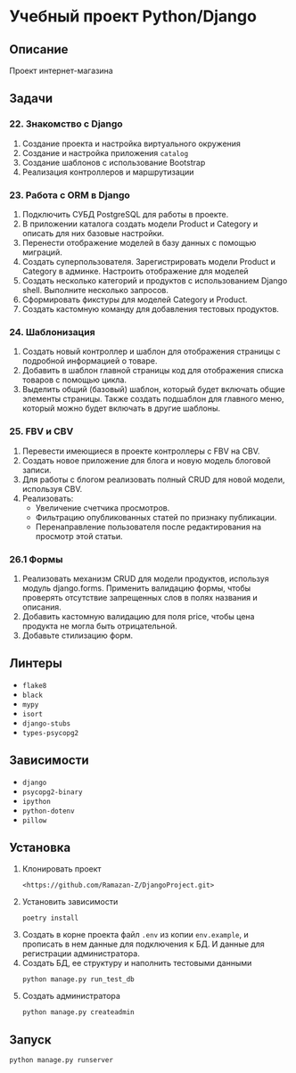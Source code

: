 # Учебный проект Python/Django
## Описание
Проект интернет-магазина
## Задачи
### 22. Знакомство с Django
1. Создание проекта и настройка виртуального окружения
2. Создание и настройка приложения `catalog`
3. Создание шаблонов с использование Bootstrap
4. Реализация контроллеров и маршрутизации
### 23. Работа с ORM в Django
1. Подключить СУБД PostgreSQL для работы в проекте.
2. В приложении каталога создать модели Product и Category
	и описать для них базовые настройки.
3. Перенести отображение моделей в базу данных с помощью миграций.
4. Создать суперпользователя. Зарегистрировать модели Product и Category
	в админке. Настроить отображение для моделей
5. Создать несколько категорий и продуктов с использованием Django shell.
	Выполните несколько запросов.
6. Сформировать фикстуры для моделей Category и Product.
7. Создать кастомную команду для добавления тестовых продуктов.
### 24. Шаблонизация
1. Создать новый контроллер и шаблон для отображения страницы с подробной информацией о товаре.
2. Добавить в шаблон главной страницы код для отображения списка товаров с помощью цикла.
3. Выделить общий (базовый) шаблон, который будет включать общие элементы страницы.
	Также создать подшаблон для главного меню, который можно будет включать в другие шаблоны.
### 25. FBV и CBV
1. Перевести имеющиеся в проекте контроллеры с FBV на CBV.
2. Создать новое приложение для блога и новую модель блоговой записи.
3. Для работы с блогом реализовать полный CRUD для новой модели, используя CBV.
4. Реализовать: 
	* Увеличение счетчика просмотров.
	* Фильтрацию опубликованных статей по признаку публикации.
	* Перенаправление пользователя после редактирования на просмотр этой статьи.
### 26.1 Формы
1. Реализовать механизм CRUD для модели продуктов, используя модуль django.forms.
	Применить валидацию формы, чтобы проверять отсутствие запрещенных слов в полях названия и описания.
2. Добавить кастомную валидацию для поля price, чтобы цена продукта не могла быть отрицательной.
3. Добавьте стилизацию форм.
## Линтеры
* `flake8`
* `black`
* `mypy`
* `isort`
* `django-stubs`
* `types-psycopg2`
## Зависимости
* `django`
* `psycopg2-binary`
* `ipython`
* `python-dotenv`
* `pillow`
## Установка
1. Клонировать проект
	```
	<https://github.com/Ramazan-Z/DjangoProject.git>
	```
2. Установить зависимости
	```
	poetry install
	```
3. Создать в корне проекта файл `.env` из  копии `env.example`,
	и прописать в нем данные для подключения к БД.
	И данные для регистрации администратора.
4. Создать БД, ее структуру и наполнить тестовыми данными
	```
	python manage.py run_test_db
	```
5. Создать администратора
	```
	python manage.py createadmin
	```
## Запуск
```
python manage.py runserver
```